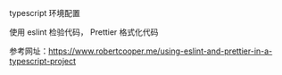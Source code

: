typescript 环境配置

使用   eslint 检验代码， Prettier 格式化代码 

参考网址：https://www.robertcooper.me/using-eslint-and-prettier-in-a-typescript-project


